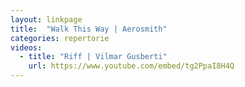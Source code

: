 ```yaml
---
layout: linkpage
title:  "Walk This Way | Aerosmith"
categories: repertorie
videos:
  - title: "Riff | Vilmar Gusberti"
    url: https://www.youtube.com/embed/tg2PpaI8H4Q
---
```


